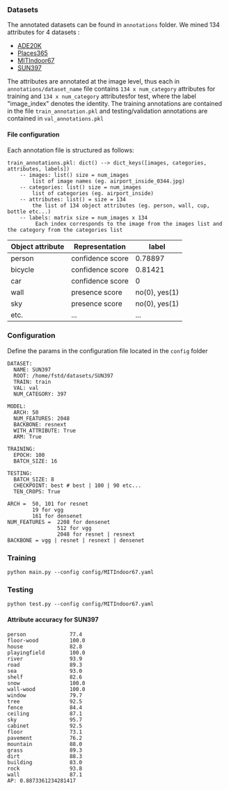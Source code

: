 ### Datasets
The annotated datasets can be found in `annotations` folder. 
We mined 134 attributes for 4 datasets :
* <a href="http://data.csail.mit.edu/places/ADEchallenge/ADEChallengeData2016.zip">ADE20K</a>
* <a href="http://data.csail.mit.edu/places/places365/places365standard_easyformat.tar">Places365</a>
* <a href="http://www-vpu.eps.uam.es/publications/SemanticAwareSceneRecognition/MITIndoor67.zip">MITIndoor67</a> 
* <a href="http://www-vpu.eps.uam.es/publications/SemanticAwareSceneRecognition/SUN397.zip">SUN397</a> 

The attributes are annotated at the image level, 
thus each in `annotations/dataset_name` file contains `134 x num_category` attributes for training and `134 x num_category` attributesfor test, where the label "image_index" denotes the identity. The training annotations are contained in the file `train_annotation.pkl` and testing/validation annotations are contained in `val_annotations.pkl` 

#### File configuration
Each annotation file is structured as follows:

```
train_annotations.pkl: dict() --> dict_keys([images, categories, attributes, labels])
    -- images: list() size = num_images
        list of image names (eg. airport_inside_0344.jpg)
    -- categories: list() size = num_images
        list of categories (eg. airport_inside)
    -- attributes: list() = size = 134
        the list of 134 object attributes (eg. person, wall, cup, bottle etc...)
    -- labels: matrix size = num_images x 134
         Each index corresponds to the image from the images list and the category from the categories list
```

Object attribute  | Representation | label
------------- | ------------- | -----------
person | confidence score | 0.78897
bicycle | confidence score | 0.81421 
car | confidence score | 0   
wall |  presence score | no(0), yes(1) 
sky | presence score | no(0), yes(1)
etc. | ... | ...
### Configuration

Define the params in the configuration file located in the `config` folder
```
DATASET:
  NAME: SUN397
  ROOT: /home/fstd/datasets/SUN397
  TRAIN: train
  VAL: val
  NUM_CATEGORY: 397

MODEL:
  ARCH: 50 
  NUM_FEATURES: 2048 
  BACKBONE: resnext
  WITH_ATTRIBUTE: True
  ARM: True

TRAINING:
  EPOCH: 100
  BATCH_SIZE: 16

TESTING:
  BATCH_SIZE: 8
  CHECKPOINT: best # best | 100 | 90 etc...
  TEN_CROPS: True
```
```
ARCH =  50, 101 for resnet
        19 for vgg
        161 for densenet
NUM_FEATURES =  2208 for densenet
                512 for vgg
                2048 for resnet | resnext
BACKBONE = vgg | resnet | resnext | densenet
```
### Training
```
python main.py --config config/MITIndoor67.yaml
```

### Testing
```
python test.py --config config/MITIndoor67.yaml
```
#### Attribute accuracy for SUN397
```
person              77.4
floor-wood          100.0
house               82.8
playingfield        100.0
river               93.9
road                89.3
sea                 93.0
shelf               82.6
snow                100.0
wall-wood           100.0
window              79.7
tree                92.5
fence               84.4
ceiling             87.1
sky                 95.7
cabinet             92.5
floor               73.1
pavement            76.2
mountain            88.0
grass               89.3
dirt                88.3
building            83.0
rock                93.8
wall                87.1
AP: 0.8873361234281417
```